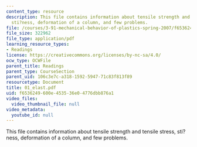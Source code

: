 ```yaml
---
content_type: resource
description: This file contains information about tensile strength and tensile stress,
  sti?ness, deformation of a column, and few problems.
file: /courses/3-91-mechanical-behavior-of-plastics-spring-2007/f6536249600e453536e04776dbb876a1_01_elast.pdf
file_size: 322962
file_type: application/pdf
learning_resource_types:
- Readings
license: https://creativecommons.org/licenses/by-nc-sa/4.0/
ocw_type: OCWFile
parent_title: Readings
parent_type: CourseSection
parent_uid: 106c3e7c-a318-1592-5947-71c83f813f89
resourcetype: Document
title: 01_elast.pdf
uid: f6536249-600e-4535-36e0-4776dbb876a1
video_files:
  video_thumbnail_file: null
video_metadata:
  youtube_id: null
---
```

This file contains information about tensile strength and tensile stress, sti?ness, deformation of a column, and few problems.